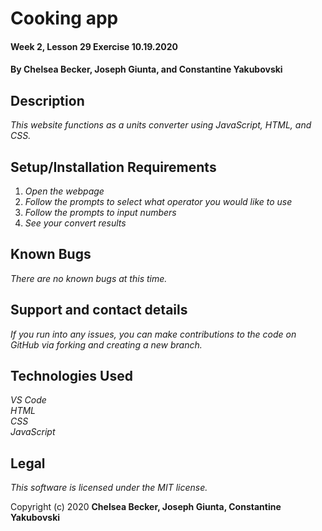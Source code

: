 # Cooking app

#### Week 2, Lesson 29 Exercise 10.19.2020

#### **By Chelsea Becker, Joseph Giunta, and Constantine Yakubovski**

## Description

_This website functions as a units converter using JavaScript, HTML, and CSS._

## Setup/Installation Requirements

1. _Open the webpage_
2. _Follow the prompts to select what operator you would like to use_
3. _Follow the prompts to input numbers_
4. _See your convert results_


## Known Bugs

_There are no known bugs at this time._

## Support and contact details

_If you run into any issues, you can make contributions to the code on GitHub via forking and creating a new branch._

## Technologies Used

_VS Code_ <br />
_HTML_ <br />
_CSS_ <br />
_JavaScript_ <br />

## Legal

*This software is licensed under the MIT license.*

Copyright (c) 2020 **Chelsea Becker, Joseph Giunta, Constantine Yakubovski**